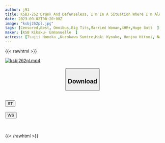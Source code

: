 ```yaml
---
author: j91
title: KSBJ-262 Drunk And Defenseless, I'm In A Situation Where I'm Alone With My Wife Who Is Sleeping Heavily! I Thought It Was Just A Prank, But My Reason Is Blown Away! !
date: 2023-09-02T00:20:00Z
image: "ksbj262pl.jpg"
tags: [Censored,Best, Omnibus,Big Tits,Married Woman,4HR+,Huge Butt	 ]
maker: [KSB Kikaku- Emmanuelle  ]
actress: [Tsujii Honoka ,Kurokawa Sumire,Maki Kyouko, Honjou Hitomi, Nakamura Tomoe, Mizukawa Sumire ]
---
```



{{< rawhtml >}}

<div class="video" data-videoid="JY8GeGLlx4Ujxby">
    <a href="javascript:;">
        <img src="https://my.j91.asia/posts/ksbj262pl/ksbj262pl.jpg" width="WIDTH" height="HEIGHT" alt="ksbj262pl.mp4" loading="lazy">
    </a>
</div>

<script type="text/javascript" src="https://j91.asia/asset/on-demand-st.js"></script>

<br>
  <link rel="stylesheet" href="https://j91.asia/asset/bs5.css">
  
  <center>
  <button class="btn btn-primary" type="button" data-bs-toggle="collapse" data-bs-target=".multi-collapse" aria-expanded="false" aria-controls="multiCollapseExample1 multiCollapseExample2"><h2>Download</h2></button></center>
</p>
<div class="row">
  <div class="col">
    <div class="collapse multi-collapse" id="multiCollapseExample1">
      <div class="card card-body">
	      	      <br>
<div class="buttons">  
<a href="https://streamtape.to/v/JY8GeGLlx4Ujxby"><button class="btn-hover color-3"><i class="fa fa-download"></i> ST</button></a></div>
    </div>
  </div>
</div>
  <div class="col">
    <div class="collapse multi-collapse" id="multiCollapseExample2">
      <div class="card card-body">
	      <br>
<div class="buttons">
    <a href="https://wolfstream.tv/du4cgwr9j303"><button class="btn-hover color-9"><i class="fa fa-download"></i> WS</button></a></div>
<br><br>
      </div>
    </div>
  </div>
</div>

{{< /rawhtml >}}
